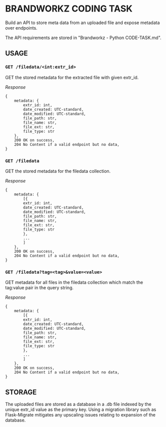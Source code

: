 # BRANDWORKZ CODING TASK
Build an API to store meta data from an uploaded file and expose metadata over endpoints.

The API requirements are stored in "Brandworkz - Python CODE-TASK.md".

## USAGE

### `GET /filedata/<int:extr_id>`
GET the stored metadata for the extracted file with given extr_id.

*Response*
```format: json
{
    metadata: {
        extr_id: int,
        date_created: UTC-standard,
        date_modified: UTC-standard,
        file_path: str,
        file_name: str,
        file_ext: str,
        file_type: str
    },
    200 OK on success,
    204 No Content if a valid endpoint but no data,
}
```

### `GET /filedata`
GET the stored metadata for the filedata collection.

*Response*
```format: json
{
    metadata: {
        [{
        extr_id: int,
        date_created: UTC-standard,
        date_modified: UTC-standard,
        file_path: str,
        file_name: str,
        file_ext: str,
        file_type: str
        },
        ...
        ]
    },
    200 OK on success,
    204 No Content if a valid endpoint but no data,
}
```

### `GET /filedata?tag=<tag>&value=<value>`
GET metadata for all files in the filedata collection which match the tag:value pair in the query string.

*Response*
```format: json
{
    metadata: {
        [{
        extr_id: int,
        date_created: UTC-standard,
        date_modified: UTC-standard,
        file_path: str,
        file_name: str,
        file_ext: str,
        file_type: str
        },
        ...
        ]
    },
    200 OK on success,
    204 No Content if a valid endpoint but no data,
}
```
## STORAGE
The uploaded files are stored as a database in a .db file indexed by the unique extr_id value as the primary key.
Using a migration library such as Flask-Migrate mitigates any upscaling issues relating to expansion of the database.
